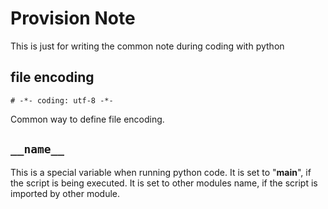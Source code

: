 # Provision Note
This is just for writing the common note during coding with python
## file encoding
```
# -*- coding: utf-8 -*-
```
Common way to define file encoding.

## `__name__`
This is a special variable when running python code. It is set to "__main__", if the script is being executed. It is set to other modules name, if the script is imported by other module.
